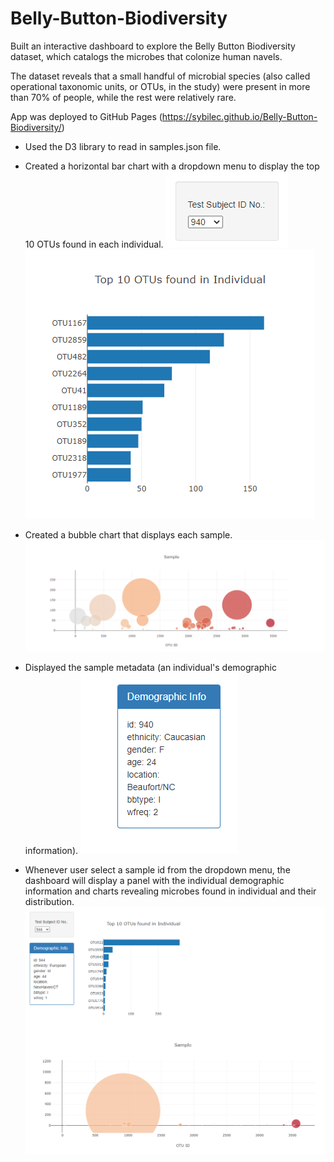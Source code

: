 # Belly-Button-Biodiversity

Built an interactive dashboard to explore the Belly Button Biodiversity dataset, which catalogs the microbes that colonize human navels.

The dataset reveals that a small handful of microbial species (also called operational taxonomic units, or OTUs, in the study) were present in more than 70% of people, while the rest were relatively rare.

App was deployed to GitHub Pages (https://sybilec.github.io/Belly-Button-Biodiversity/)

- Used the D3 library to read in samples.json file.

- Created a horizontal bar chart with a dropdown menu to display the top 10 OTUs found in each individual.
    ![Dropdown Menu](Images/Dropdown_menu.PNG)
    ![Horizontal Bar Chart](Images/Horizontal_bar_chart.PNG)

-  Created a bubble chart that displays each sample.
    ![Bubble Chart](Images/Bubble_chart.PNG)

- Displayed the sample metadata (an individual's demographic information).
    ![Panel](Images/Panel.PNG)

- Whenever user select a sample id from the dropdown menu, the dashboard will display a panel with the individual demographic information and charts revealing microbes found in individual and their distribution.
    ![Dashboard](Images/Dashboard.PNG)
